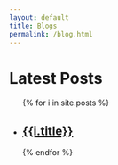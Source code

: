 ```yaml
---
layout: default
title: Blogs
permalink: /blog.html
---
```


<h1>Latest Posts</h1>

<ul>
    {% for i in site.posts %}
    <li>
        <h2><a href="{{site.baseurl}}{{i.url}}">{{i.title}}</a></h2>
    </li>
    {% endfor %}
</ul>